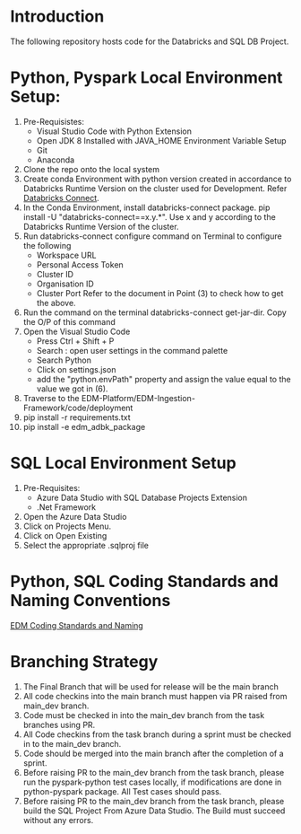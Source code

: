 # Introduction 
The following repository hosts code for the Databricks and SQL DB Project.

# Python, Pyspark Local Environment Setup:
1.	Pre-Requisistes:
    - Visual Studio Code with Python Extension
    - Open JDK 8 Installed with JAVA_HOME Environment Variable Setup
    - Git
    - Anaconda
2.	Clone the repo onto the local system
3.  Create conda Environment with python version created in accordance to Databricks Runtime Version on the cluster used for Development. Refer [Databricks Connect](https://docs.microsoft.com/en-us/azure/databricks/dev-tools/databricks-connect).
4.  In the Conda Environment, install databricks-connect package. pip install -U "databricks-connect==x.y.*". Use x and y according to the Databricks Runtime Version of the cluster.
5.  Run databricks-connect configure command on Terminal to configure the following
    - Workspace URL
    - Personal Access Token
    - Cluster ID
    - Organisation ID
    - Cluster Port
Refer to the document in Point (3) to check how to get the above.
6.	Run the command on the terminal databricks-connect get-jar-dir. Copy the O/P of this command
7.	Open the Visual Studio Code
    - Press Ctrl + Shift + P
    - Search : open user settings in the command palette
    - Search Python
    - Click on settings.json
    - add the "python.envPath" property and assign the value equal to the value we got in (6).
8. Traverse to the EDM-Platform/EDM-Ingestion-Framework/code/deployment
9. pip install -r requirements.txt
10. pip install -e edm_adbk_package

# SQL Local Environment Setup
1. Pre-Requisites:
    - Azure Data Studio with SQL Database Projects Extension
    - .Net Framework
2. Open the Azure Data Studio
3. Click on Projects Menu.
4. Click on Open Existing
5. Select the appropriate .sqlproj file

# Python, SQL Coding Standards and Naming Conventions
[EDM Coding Standards and Naming](https://meicrosoftapc.sharepoint.com/:w:/t/SCBEDMp-Delivery/ESX3pQgOw8lEqP2pYyyNJeIB5PlZz89MamP8vpxj5JVHkQ?e=5fWw37)

# Branching Strategy
1. The Final Branch that will be used for release will be the main branch
2. All code checkins into the main branch must happen via PR raised from main_dev branch.
3. Code must be checked in into the main_dev branch from the task branches using PR.
4. All Code checkins from the task branch during a sprint must be checked in to the main_dev branch.
5. Code should be merged into the main branch after the completion of a sprint. 
6. Before raising PR to the main_dev branch from the task branch, please run the pyspark-python test cases locally, if modifications are done in python-pyspark package. All Test cases should pass.
7. Before raising PR to the main_dev branch from the task branch, please build the SQL Project From Azure Data Studio. The Build must succeed without any errors.